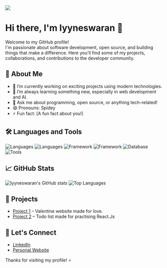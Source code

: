<img src="https://www.reddit.com/r/RetroGamePorn/comments/2oqio6/captain_claw_on_pc_level_8_480x270gif/"/>

# Hi there, I'm Iyyneswaran 👋

Welcome to my GitHub profile!  
I'm passionate about software development, open source, and building things that make a difference. Here you'll find some of my projects, collaborations, and contributions to the developer community.

## 🚀 About Me
- 🔭 I’m currently working on exciting projects using modern technologies.
- 🌱 I’m always learning something new, especially in web development and AI.
- 💬 Ask me about programming, open source, or anything tech-related!
- 😄 Pronouns: Spidey
- ⚡ Fun fact: [A fun fact about you!]

## 🛠️ Languages and Tools
![Languages](https://img.shields.io/badge/-Python-blue?logo=python)
![Languages](https://img.shields.io/badge/-JavaScript-yellow?logo=javascript)
![Framework](https://img.shields.io/badge/-React-blue?logo=react)
![Framework](https://img.shields.io/badge/-Node.js-green?logo=node.js)
![Database](https://img.shields.io/badge/-MongoDB-green?logo=mongodb)
![Tools](https://img.shields.io/badge/-Git-orange?logo=git)
<!-- Add or remove tools/languages as appropriate -->

## 📈 GitHub Stats

![Iyyneswaran's GitHub stats](https://github-readme-stats.vercel.app/api?username=iyyneswaran&show_icons=true&hide_title=true)
![Top Languages](https://github-readme-stats.vercel.app/api/top-langs/?username=iyyneswaran&layout=compact)

## 📂 Projects

- [Project 1](https://github.com/iyyneswaran/valentine1) – Valentine website made for love.
- [Project 2](https://github.com/iyyneswaran/todolist) – Todo list made for practising React.Js

## 🤝 Let's Connect

- [LinkedIn](https://www.linkedin.com/in/iyyneswaran07?utm_source=share&utm_campaign=share_via&utm_content=profile&utm_medium=android_app)
- [Personal Website](https://yourwebsite.com) 

Thanks for visiting my profile! ⭐️
